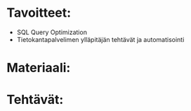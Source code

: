 # Tavoitteet:

- SQL Query Optimization
- Tietokantapalvelimen ylläpitäjän tehtävät ja automatisointi


# Materiaali: 


# Tehtävät:   

